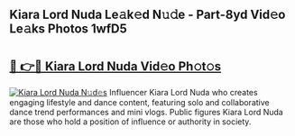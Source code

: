 ## Kiara Lord Nuda Le𝚊k𝚎d N𝚞𝚍e - Part-8yd Vid𝚎o Le𝚊ks Photos 1wfD5

# <h2><a href="http://fbftpel.evod.top/?m=Kiara+Lord+Nuda">🔗 👉🔴 Kiara Lord Nuda Vid𝚎o Ph𝚘t𝚘s</a></h2>

[![Kiara Lord Nuda N𝚞d𝚎s](https://i.imgur.com/8V9OHl7.gif)](http://fbftpel.evod.top/?m=Kiara+Lord+Nuda)
Influencer Kiara Lord Nuda who creates engaging lifestyle and dance content, featuring solo and collaborative dance trend performances and mini vlogs. Public figures Kiara Lord Nuda are those who hold a position of influence or authority in society. 
